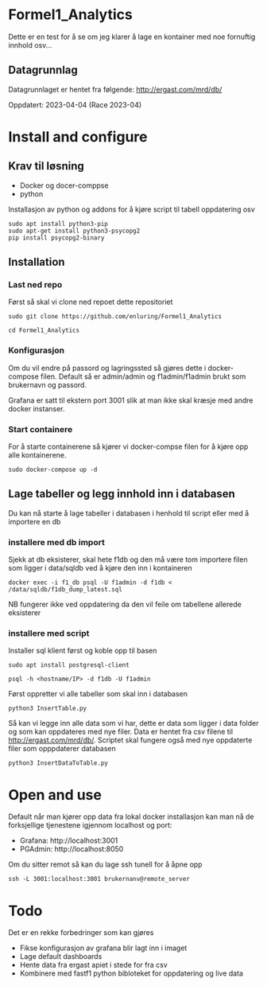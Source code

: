 # Formel1_Analytics
Dette er en test for å se om jeg klarer å lage en kontainer med noe fornuftig innhold osv...

## Datagrunnlag
Datagrunnlaget er hentet fra følgende: http://ergast.com/mrd/db/

Oppdatert: 2023-04-04 (Race 2023-04)

# Install and configure
## Krav til løsning
* Docker og docer-comppse
* python 

Installasjon av python og addons for å kjøre script til tabell oppdatering osv
`````
sudo apt install python3-pip
sudo apt-get install python3-psycopg2
pip install psycopg2-binary
`````

## Installation
### Last ned repo
Først så skal vi clone ned repoet dette repositoriet 
````
sudo git clone https://github.com/enluring/Formel1_Analytics

cd Formel1_Analytics
`````

### Konfigurasjon
Om du vil endre på passord og lagringssted så gjøres dette i docker-compose filen. Default så er admin/admin og f1admin/f1admin brukt som brukernavn og passord. 

Grafana er satt til ekstern port 3001 slik at man ikke skal kræsje med andre docker instanser. 

### Start containere
For å starte containerene så kjører vi docker-compse filen for å kjøre opp alle kontainerene. 
`````
sudo docker-compose up -d
``````

## Lage tabeller og legg innhold inn i databasen
Du kan nå starte å lage tabeller i databasen i henhold til script eller med å importere en db

### installere med db import
Sjekk at db eksisterer, skal hete f1db og den må være tom
importere filen som ligger i data/sqldb ved å kjøre den inn i kontaineren
````
docker exec -i f1_db psql -U f1admin -d f1db < /data/sqldb/f1db_dump_latest.sql
````
NB fungerer ikke ved oppdatering da den vil feile om tabellene allerede eksisterer

### installere med script
Installer sql  klient først og koble opp til basen
````
sudo apt install postgresql-client

psql -h <hostname/IP> -d f1db -U f1admin
`````
Først oppretter vi alle tabeller som skal inn i databasen
`````
python3 InsertTable.py
``````
Så kan vi legge inn alle data som vi har, dette er data som ligger i data folder og som kan oppdateres med nye filer. Data er hentet fra csv filene til http://ergast.com/mrd/db/. Scriptet skal fungere også med nye oppdaterte filer som opppdaterer databasen
`````
python3 InsertDataToTable.py
`````

# Open and use
Default når man kjører opp data fra lokal docker installasjon kan man nå de forksjellige tjenestene igjennom localhost og port:
* Grafana: http://localhost:3001
* PGAdmin: http://localhost:8050

Om du sitter remot så kan du lage ssh tunell for å åpne opp
````
ssh -L 3001:localhost:3001 brukernanv@remote_server
````


# Todo
Det er en rekke forbedringer som kan gjøres
* Fikse konfigurasjon av grafana blir lagt inn i imaget
* Lage default dashboards
* Hente data fra ergast apiet i stede for fra csv
* Kombinere med fastf1 python bibloteket for oppdatering og live data





